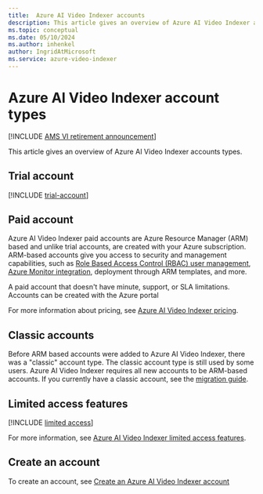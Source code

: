 ```yaml
---
title:  Azure AI Video Indexer accounts  
description: This article gives an overview of Azure AI Video Indexer accounts.
ms.topic: conceptual
ms.date: 05/10/2024
ms.author: inhenkel
author: IngridAtMicrosoft
ms.service: azure-video-indexer
---
```


# Azure AI Video Indexer account types

[!INCLUDE [AMS VI retirement announcement](./includes/important-ams-retirement-abbreviated.md)]

This article gives an overview of Azure AI Video Indexer accounts types.

## Trial account

[!INCLUDE [trial-account](includes/trial-account.md)]

## Paid account

Azure AI Video Indexer paid accounts are Azure Resource Manager (ARM) based and unlike trial accounts, are created with your Azure subscription. ARM-based accounts give you access to security and management capabilities, such as [Role Based Access Control (RBAC) user management](/azure/role-based-access-control/overview), [Azure Monitor integration](/azure/azure-monitor/overview), deployment through ARM templates, and more.

A paid account that doesn't have minute, support, or SLA limitations. Accounts can be created with the Azure portal <!--(see [Create an account with the Azure portal](create-account-portal.md)) or API (see [Create accounts with API](/rest/api/videoindexer/stable/accounts)).-->

For more information about pricing, see [Azure AI Video Indexer pricing](https://azure.microsoft.com/pricing/details/video-indexer/).  
   
 ## Classic accounts
 
Before ARM based accounts were added to Azure AI Video Indexer, there was a "classic" account type. The classic account type is still used by some users. Azure AI Video Indexer requires all new accounts to be ARM-based accounts.  If you currently have a classic account, see the [migration guide](azure-video-indexer-azure-media-services-retirement-announcement.md).
 
<!--s
For more information on the difference between paid accounts and classic accounts, see [Azure AI Video Indexer as an Azure resource](https://techcommunity.microsoft.com/t5/ai-applied-ai-blog/azure-video-indexer-is-now-available-as-an-azure-resource/ba-p/2912422). -->

## Limited access features

[!INCLUDE [limited access](./includes/limited-access-account-types.md)]

For more information, see [Azure AI Video Indexer limited access features](limited-access-features.md).

## Create an account

To create an account, see [Create an Azure AI Video Indexer account](create-account.md)
